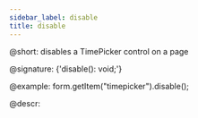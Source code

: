 ```yaml
---
sidebar_label: disable
title: disable
---          
```


@short: disables a TimePicker control on a page

@signature: {'disable(): void;'}

@example:
form.getItem("timepicker").disable();

@descr:
